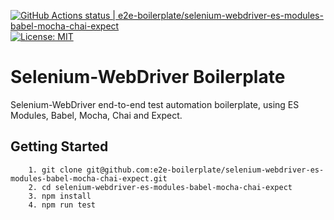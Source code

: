 [![GitHub Actions status | e2e-boilerplate/selenium-webdriver-es-modules-babel-mocha-chai-expect](https://github.com/e2e-boilerplate/selenium-webdriver-es-modules-babel-mocha-chai-expect/workflows/selenium-webdriver-es-modules-babel-mocha-chai-expect/badge.svg)](https://github.com/e2e-boilerplate/selenium-webdriver-es-modules-babel-mocha-chai-expect/actions?workflow=selenium-webdriver-es-modules-babel-mocha-chai-expect) [![License: MIT](https://img.shields.io/badge/License-MIT-yellow.svg)](https://opensource.org/licenses/MIT)
    
# Selenium-WebDriver Boilerplate
    
Selenium-WebDriver end-to-end test automation boilerplate, using ES Modules, Babel, Mocha, Chai and Expect.
    
## Getting Started
    	1. git clone git@github.com:e2e-boilerplate/selenium-webdriver-es-modules-babel-mocha-chai-expect.git
    	2. cd selenium-webdriver-es-modules-babel-mocha-chai-expect
    	3. npm install
    	4. npm run test